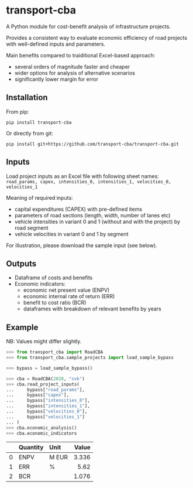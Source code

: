 # transport-cba

A Python module for cost-benefit analysis of infrastructure projects.

Provides a consistent way to evaluate economic efficiency
of road projects with well-defined inputs and parameters.

Main benefits compared to traiditional Excel-based approach:
- several orders of magnitude faster and cheaper
- wider options for analysis of alternative scenarios
- significantly lower margin for error


## Installation
From pip:
```
pip install transport-cba
```
Or directly from git:
```
pip install git+https://github.com/transport-cba/transport-cba.git
```

## Inputs
Load project inputs as an Excel file with following sheet names:
  `road_params, capex, intensities_0, intensities_1, velocities_0, velocities_1`

Meaning of required inputs:
* capital expenditures (CAPEX) with pre-defined items
* parameters of road sections (length, width, number of lanes etc)
* vehicle intensities in variant 0 and 1 (without and with the project) by road segment
* vehicle velocities in variant 0 and 1 by segment

For illustration, please download the sample input (see below).


## Outputs
* Dataframe of costs and benefits
* Economic indicators:
  - economic net present value (ENPV)
  - economic internal rate of return (ERR)
  - benefit to cost ratio (BCR)
  - dataframes with breakdown of relevant benefits by years


## Example
NB: Values might differ slightly.

```python
>>> from transport_cba import RoadCBA
>>> from transport_cba.sample_projects import load_sample_bypass

>>> bypass = load_sample_bypass()

>>> cba = RoadCBA(2020, "svk")
>>> cba.read_project_inputs(
...     bypass["road_params"],
...     bypass["capex"],
...     bypass["intensities_0"],
...     bypass["intensities_1"],
...     bypass["velocities_0"],
...     bypass["velocities_1"]
... )
>>> cba.economic_analysis()
>>> cba.economic_indicators
```
|    | Quantity   | Unit   |   Value |
|---:|:-----------|:-------|--------:|
|  0 | ENPV       | M EUR  |   3.336 |
|  1 | ERR        | %      |   5.62  |
|  2 | BCR        |        |   1.076 |
```
